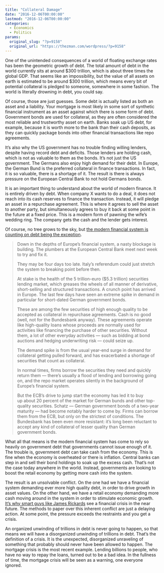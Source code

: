 ```yaml
---
title: "Collateral Damage"
date: "2016-12-06T00:00:00"
lastmod: "2016-12-06T00:00:00"
categories:
  - Economics
  - Politics
params:
  original_slug: "?p=9158"
  original_url: "https://thezman.com/wordpress/?p=9158"
---
```


One of the unintended consequences of a world of floating exchange rates
has been the geometric growth of debt. The total amount of debt in the
world currently sits at around $300 trillion, which is about three times
the global GDP. That seems like an impossibility, but the value of all
assets on earth is estimated to be around $300 trillion, which means
every bit of potential collateral is pledged to someone, somewhere in
some fashion. The world is literally drowning in debt, you could say.

Of course, those are just guesses. Some debt is actually listed as both
an asset and a liability. Your mortgage is most likely in some sort of
synthetic financial instrument as an asset against which there is some
form of debt. Government bonds are used for collateral, as they are
often considered the most reliable and trustworthy asset on earth. Banks
soak up US debt, for example, because it is worth more to the bank than
their cash deposits, as they can quickly package bonds into other
financial transactions like repo agreements.

It’s also why the US government has no trouble finding willing lenders,
despite having record debt and deficits. Those lenders are holding cash,
which is not as valuable to them as the bonds. It’s not just the US
government. The Germans also enjoy high demand for their debt. In
Europe, the German Bund is the preferred collateral in finance
transactions. In fact, it is so valuable, there is a shortage of it. The
result is there is always pressure on the European Central Bank to not
hold Germans bonds.

It is an important thing to understand about the world of modern
finance. It is entirely driven by debt. When company X wants to do a
deal, it does not reach into its cash reserves to finance the
transaction. Instead, it will pledge an asset in a repurchase agreement.
This is where it agrees to sell the asset to another party, but
simultaneously agrees to buy it back at some point in the future at a
fixed price. This is a modern form of pawning the wife’s wedding ring.
The company gets the cash and the lender gets interest.

Of course, no tree grows to the sky, but <a
href="https://www.bloomberg.com/gadfly/articles/2016-11-28/europe-is-at-risk-of-a-collateral-crunch-the-ecb-may-be-too-late"
target="_blank">the modern financial system is counting on debt being
the exception</a>.

> Down in the depths of Europe’s financial system, a nasty blockage is
> building. The plumbers at the European Central Bank meet next week to
> try and fix it.
>
> They may be four days too late. Italy’s referendum could just stretch
> the system to breaking point before then.
>
> At stake is the health of the 5 trillion-euro ($5.3 trillion)
> securities lending market, which greases the wheels of all manner of
> derivative, short-selling and structured transactions. A crunch point
> has arrived in Europe. The last few days have seen an extreme spike in
> demand in particular for short-dated German government bonds.
>
> These are among the few securities of high enough quality to be
> accepted as collateral in repurchase agreements. Cash is no good
> (well, not for the Bundesbank anyway). These agreements operate like
> high-quality loans whose proceeds are normally used for activities
> like financing the purchase of other securities. Without them, a lot
> of other everyday activities — such as bidding at bond auctions and
> hedging underwriting risk — could seize up.
>
> The demand spike is from the usual year-end surge in demand for
> collateral getting pulled forward, and has exacerbated a shortage of
> securities that count as collateral.
>
> In normal times, firms borrow the securities they need and quickly
> return them — there’s usually a flood of lending and borrowing going
> on, and the repo market operates silently in the background of
> Europe’s financial system.
>
> But the ECB’s drive to jump start the economy has led it to buy
> up about 20 percent of the market for German bunds and other
> top-quality securities. Schatz — German government bonds of a two-year
> maturity — had become notably harder to come by. Firms can borrow them
> from the ECB, but only on the strictest of conditions. The Bundesbank
> has been even more resistant: it’s long been reluctant to accept any
> kind of collateral of lesser quality than German government bonds.

What all that means is the modern financial system has come to rely so
heavily on government debt that governments cannot issue enough of it.
The trouble is, government debt can take cash from the economy. This is
fine when the economy is overheated or there is inflation. Central banks
can step in and sell their bond holdings to soak up the excess cash.
That’s not the case today anywhere in the world. Instead, governments
are looking to boost the retail economy by getting more cash into the
system.

The result is an unsolvable conflict. On the one had we have a financial
system demanding ever more high quality debt, in order to drive growth
in asset values. On the other hand, we have a retail economy demanding
more cash moving around in the system in order to stimulate economic
growth. <a
href="http://www.cityam.com/254834/donald-trumps-unhappy-fate-oversee-financial-crisis-far"
target="_blank">It’s why smart guys like James Rickards</a> see a
financial crisis in the near future. The methods to paper over this
inherent conflict are just a delaying action. At some point, the
pressure exceeds the restraints and you get a crisis.

An organized unwinding of trillions in debt is never going to happen, so
that means we will have a disorganized unwinding of trillions in debt.
That’s the definition of a crisis. It is the unexpected, disorganized
unraveling of something that probably should never have been allowed to
happen. The mortgage crisis is the most recent example. Lending billions
to people, who have no way to repay the loans, turned out to be a bad
idea. In the fullness of time, the mortgage crisis will be seen as a
warning, one everyone ignored.
